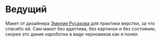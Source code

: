 # Ведущий
Макет от дизайнера [Эмилия Русакова](https://vk.com/idemiliz) для практики верстки, за что спасибо ей. Сам макет без адаптива, без картинок и без состоянии, скорее это дание нароботки в виде черновиков как я понял.
